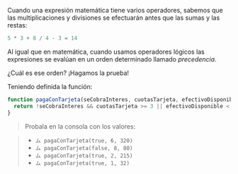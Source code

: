 Cuando una expresión matemática tiene varios operadores, sabemos que las multiplicaciones y divisiones se efectuarán antes que las sumas y las restas:

```javascript
5 * 3 + 8 / 4 - 3 = 14
```

Al igual que en matemática, cuando usamos operadores lógicos las expresiones se evalúan en un orden determinado llamado _precedencia_. 

¿Cuál es ese orden? ¡Hagamos la prueba!

Teniendo definida la función:
 
```javascript
function pagaConTarjeta(seCobraInteres, cuotasTarjeta, efectivoDisponible) {
  return !seCobraInteres && cuotasTarjeta >= 3 || efectivoDisponible < 100;
}
```

> Probala en la consola con los valores:

>* `ム pagaConTarjeta(true, 6, 320)`
>* `ム pagaConTarjeta(false, 8, 80)`
>* `ム pagaConTarjeta(true, 2, 215)`
>* `ム pagaConTarjeta(true, 1, 32)`